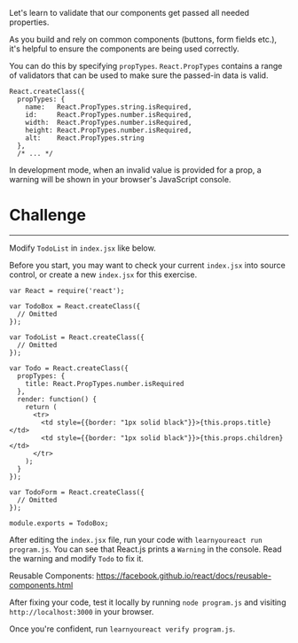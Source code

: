 Let's learn to validate that our components get passed all needed properties.

As you build and rely on common components (buttons, form fields etc.), it's
helpful to ensure the components are being used correctly.

You can do this by specifying `propTypes`. `React.PropTypes` contains a range
of validators that can be used to make sure the passed-in data is valid.

```
React.createClass({
  propTypes: {
    name:   React.PropTypes.string.isRequired,
    id:     React.PropTypes.number.isRequired,
    width:  React.PropTypes.number.isRequired,
    height: React.PropTypes.number.isRequired,
    alt:    React.PropTypes.string
  },
  /* ... */
```

In development mode, when an invalid value is provided for a prop, a warning
will be shown in your browser's JavaScript console.


# Challenge
---

Modify `TodoList` in `index.jsx` like below. 

Before you start, you may want to check your current `index.jsx` into source
control, or create a new `index.jsx` for this exercise.


```
var React = require('react');

var TodoBox = React.createClass({
  // Omitted
});

var TodoList = React.createClass({
  // Omitted
});

var Todo = React.createClass({
  propTypes: {
    title: React.PropTypes.number.isRequired
  },
  render: function() {
    return (
      <tr>
        <td style={{border: "1px solid black"}}>{this.props.title}</td>
        <td style={{border: "1px solid black"}}>{this.props.children}</td>
      </tr>
    );
  }
});

var TodoForm = React.createClass({
  // Omitted
});

module.exports = TodoBox;
```

After editing the `index.jsx` file, run your code with `learnyoureact run program.js`.
You can see that React.js prints a `Warning` in the console.
Read the warning and modify `Todo` to fix it.

Reusable Components: https://facebook.github.io/react/docs/reusable-components.html

After fixing your code, test it locally by running `node program.js` and
visiting `http://localhost:3000` in your browser.

Once you're confident, run `learnyoureact verify program.js`.
